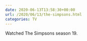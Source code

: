 ```yaml
---
date: 2020-06-13T13:58:30+00:00
url: /2020/06/13/the-simpsons.html
categories: TV
---
```

Watched The Simpsons season 19.




